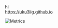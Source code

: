 hi \
https://uku3lig.github.io
<!---
uku3lig/uku3lig is a ✨ special ✨ repository because its `README.md` (this file) appears on your GitHub profile.
You can click the Preview link to take a look at your changes.
--->
![Metrics](https://github.com/uku3lig/uku3lig/blob/main/github-metrics.svg)
